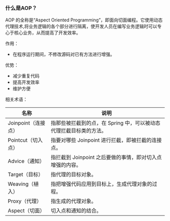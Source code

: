 ### 什么是AOP？
AOP 的全称是“Aspect Oriented Programming”，即面向切面编程。它使用动态代理技术,将业务逻辑的各个部分进行隔离，使开发人员在编写业务逻辑时可以专心于核心业务，从而提高了开发效率。

作用：  
* 在程序运行期间，不修改源码对已有方法进行增强。

优势：    
* 减少重复代码
* 提高开发效率
* 维护方便

相关术语：

|名称	|说明|
|---|---|
|Joinpoint（连接点）|指那些被拦截到的点，在 Spring 中，可以被动态代理拦截目标类的方法。|
|Pointcut（切入点）|	指要对哪些 Joinpoint 进行拦截，即被拦截的连接点。|
|Advice（通知）|	指拦截到 Joinpoint 之后要做的事情，即对切入点增强的内容。|
|Target（目标）|	指代理的目标对象。|
|Weaving（植入）|	指把增强代码应用到目标上，生成代理对象的过程。|
|Proxy（代理）|	指生成的代理对象。||
|Aspect（切面）|	切入点和通知的结合。|
